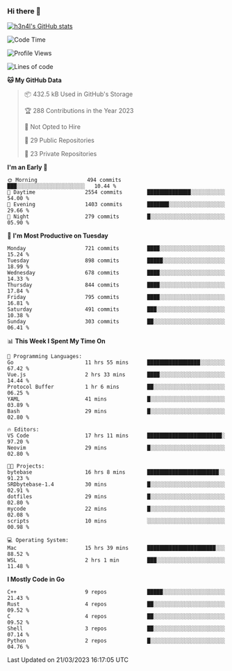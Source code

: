 ### Hi there 👋

[![h3n4l's GitHub stats](https://github-readme-stats.vercel.app/api?username=h3n4l&count_private=true&show_icons=true&theme=radical)](https://github.com/h3n4l/github-readme-stats)

<!--START_SECTION:waka-->
![Code Time](http://img.shields.io/badge/Code%20Time-1%2C052%20hrs%2025%20mins-blue)

![Profile Views](http://img.shields.io/badge/Profile%20Views-0-blue)

![Lines of code](https://img.shields.io/badge/From%20Hello%20World%20I%27ve%20Written-2.7%20million%20lines%20of%20code-blue)

**🐱 My GitHub Data** 

> 📦 432.5 kB Used in GitHub's Storage 
 > 
> 🏆 288 Contributions in the Year 2023
 > 
> 🚫 Not Opted to Hire
 > 
> 📜 29 Public Repositories 
 > 
> 🔑 23 Private Repositories 
 > 
**I'm an Early 🐤** 

```text
🌞 Morning                494 commits         ███░░░░░░░░░░░░░░░░░░░░░░   10.44 % 
🌆 Daytime                2554 commits        ██████████████░░░░░░░░░░░   54.00 % 
🌃 Evening                1403 commits        ███████░░░░░░░░░░░░░░░░░░   29.66 % 
🌙 Night                  279 commits         █░░░░░░░░░░░░░░░░░░░░░░░░   05.90 % 
```
📅 **I'm Most Productive on Tuesday** 

```text
Monday                   721 commits         ████░░░░░░░░░░░░░░░░░░░░░   15.24 % 
Tuesday                  898 commits         █████░░░░░░░░░░░░░░░░░░░░   18.99 % 
Wednesday                678 commits         ████░░░░░░░░░░░░░░░░░░░░░   14.33 % 
Thursday                 844 commits         ████░░░░░░░░░░░░░░░░░░░░░   17.84 % 
Friday                   795 commits         ████░░░░░░░░░░░░░░░░░░░░░   16.81 % 
Saturday                 491 commits         ███░░░░░░░░░░░░░░░░░░░░░░   10.38 % 
Sunday                   303 commits         ██░░░░░░░░░░░░░░░░░░░░░░░   06.41 % 
```


📊 **This Week I Spent My Time On** 

```text
💬 Programming Languages: 
Go                       11 hrs 55 mins      █████████████████░░░░░░░░   67.42 % 
Vue.js                   2 hrs 33 mins       ████░░░░░░░░░░░░░░░░░░░░░   14.44 % 
Protocol Buffer          1 hr 6 mins         ██░░░░░░░░░░░░░░░░░░░░░░░   06.25 % 
YAML                     41 mins             █░░░░░░░░░░░░░░░░░░░░░░░░   03.89 % 
Bash                     29 mins             █░░░░░░░░░░░░░░░░░░░░░░░░   02.80 % 

🔥 Editors: 
VS Code                  17 hrs 11 mins      ████████████████████████░   97.20 % 
Neovim                   29 mins             █░░░░░░░░░░░░░░░░░░░░░░░░   02.80 % 

🐱‍💻 Projects: 
bytebase                 16 hrs 8 mins       ███████████████████████░░   91.23 % 
SRDbytebase-1.4          30 mins             █░░░░░░░░░░░░░░░░░░░░░░░░   02.91 % 
dotfiles                 29 mins             █░░░░░░░░░░░░░░░░░░░░░░░░   02.80 % 
mycode                   22 mins             █░░░░░░░░░░░░░░░░░░░░░░░░   02.08 % 
scripts                  10 mins             ░░░░░░░░░░░░░░░░░░░░░░░░░   00.98 % 

💻 Operating System: 
Mac                      15 hrs 39 mins      ██████████████████████░░░   88.52 % 
WSL                      2 hrs 1 min         ███░░░░░░░░░░░░░░░░░░░░░░   11.48 % 
```

**I Mostly Code in Go** 

```text
C++                      9 repos             █████░░░░░░░░░░░░░░░░░░░░   21.43 % 
Rust                     4 repos             ██░░░░░░░░░░░░░░░░░░░░░░░   09.52 % 
C                        4 repos             ██░░░░░░░░░░░░░░░░░░░░░░░   09.52 % 
Shell                    3 repos             ██░░░░░░░░░░░░░░░░░░░░░░░   07.14 % 
Python                   2 repos             █░░░░░░░░░░░░░░░░░░░░░░░░   04.76 % 
```




 Last Updated on 21/03/2023 16:17:05 UTC
<!--END_SECTION:waka-->

